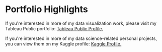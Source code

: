 # Portfolio Highlights
If you're interested in more of my data visualization work, please visit my Tableau Public portfolio:
[Tableau Public Profile.](https://public.tableau.com/app/profile/christian.canlas/vizzes)

If you're interested in more of my data science-related personal projects, you can view them on my Kaggle profile:
[Kaggle Profile.](https://www.kaggle.com/christianrc)